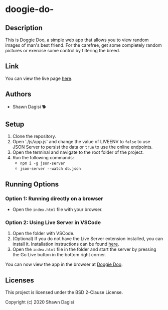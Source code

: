 # doogie-do-

## Description

This is Doggie Doo, a simple web app that allows you to view random images of man's best friend. For the carefree, get some completely random pictures or exercise some control by filtering the breed.

## Link

You can view the live page [here](URL_TO_YOUR_LIVE_PAGE).

## Authors

- Shawn Dagisi 🐕

## Setup

1. Clone the repository.
2. Open './js/app.js' and change the value of LIVEENV to `false` to use JSON Server to persist the data or `true` to use the online endpoints.
3. Open the terminal and navigate to the root folder of the project.
4. Run the following commands:
   - `npm i -g json-server`
   - `json-server --watch db.json`

## Running Options

### Option 1: Running directly on a browser

- Open the `index.html` file with your browser.

### Option 2: Using Live Server in VSCode

1. Open the folder with VSCode.
2. (Optional) If you do not have the Live Server extension installed, you can install it. Installation instructions can be found [here](URL_TO_LIVE_SERVER_INSTRUCTIONS).
3. Open the `index.html` file in the folder and start the server by pressing the Go Live button in the bottom right corner.

You can now view the app in the browser at [Doggie Doo](URL_TO_YOUR_LOCAL_SERVER).

## Licenses

This project is licensed under the BSD 2-Clause  License.

Copyright (c) 2020 Shawn Dagisi
